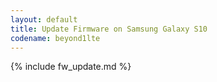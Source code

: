 ```yaml
---
layout: default
title: Update Firmware on Samsung Galaxy S10
codename: beyond1lte
---
```


{% include fw_update.md %}
